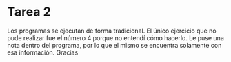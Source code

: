 <h1>Tarea  2</h1>

Los programas se ejecutan de forma tradicional. El único ejercicio que no pude realizar fue el número 4 porque no entendí cómo hacerlo. Le puse una nota dentro del programa, por lo que el mismo se encuentra solamente con esa información. Gracias
